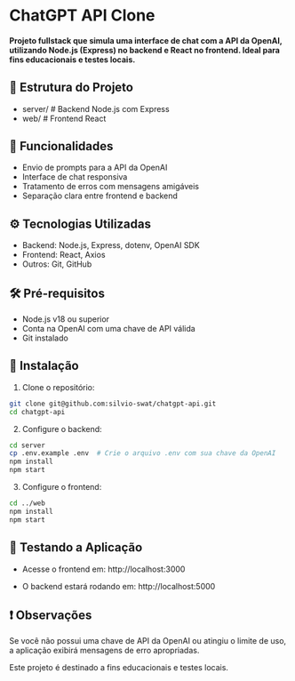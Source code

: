 # ChatGPT API Clone
#### Projeto fullstack que simula uma interface de chat com a API da OpenAI, utilizando Node.js (Express) no backend e React no frontend. Ideal para fins educacionais e testes locais.

## 📁 Estrutura do Projeto
- server/   # Backend Node.js com Express
- web/      # Frontend React

## 🚀 Funcionalidades
- Envio de prompts para a API da OpenAI
- Interface de chat responsiva
- Tratamento de erros com mensagens amigáveis
- Separação clara entre frontend e backend

## ⚙️ Tecnologias Utilizadas
- Backend: Node.js, Express, dotenv, OpenAI SDK
- Frontend: React, Axios
- Outros: Git, GitHub

## 🛠️ Pré-requisitos
- Node.js v18 ou superior
- Conta na OpenAI com uma chave de API válida
- Git instalado

## 🔧 Instalação
1. Clone o repositório:
```sh
git clone git@github.com:silvio-swat/chatgpt-api.git
cd chatgpt-api
```
2. Configure o backend:

```sh
cd server
cp .env.example .env  # Crie o arquivo .env com sua chave da OpenAI
npm install
npm start
```

3. Configure o frontend:
```sh
cd ../web
npm install
npm start
```

## 🧪 Testando a Aplicação
- Acesse o frontend em: http://localhost:3000

- O backend estará rodando em: http://localhost:5000

## ❗ Observações
Se você não possui uma chave de API da OpenAI ou atingiu o limite de uso, a aplicação exibirá mensagens de erro apropriadas.

Este projeto é destinado a fins educacionais e testes locais.
